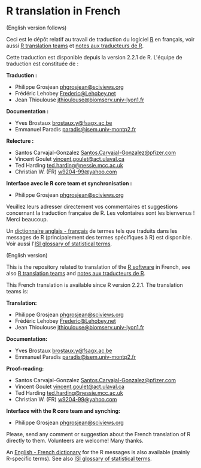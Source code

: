 # R translation in French

(English version follows)

Ceci est le dépôt relatif au travail de traduction du logiciel [R](https://www.r-project.org/) en français, voir aussi [R translation teams](https://developer.r-project.org/TranslationTeams.html) et [notes aux traducteurs de R](https://developer.r-project.org/TranslationTeams.html).

Cette traduction est disponible depuis la version 2.2.1 de R. L'équipe de traduction est constituée de :

**Traduction :**

- Philippe Grosjean <phgrosjean@sciviews.org>
- Frédéric Lehobey <Frederic@Lehobey.net>
- Jean Thioulouse <jthioulouse@biomserv.univ-lyon1.fr>

**Documentation :**

- Yves Brostaux <brostaux.y@fsagx.ac.be>
- Emmanuel Paradis <paradis@isem.univ-montp2.fr>

**Relecture :**

- Santos Carvajal-Gonzalez <Santos.Carvajal-Gonzalez@pfizer.com>
- Vincent Goulet <vincent.goulet@act.ulaval.ca>
- Ted Harding <ted.harding@nessie.mcc.ac.uk>
- Christian W. (FR) <w9204-99@yahoo.com>

**Interface avec le R core team et synchronisation :**

- Philippe Grosjean <phgrosjean@sciviews.org>

Veuillez leurs adresser directement vos commentaires et suggestions
concernant la traduction française de R. Les volontaires sont les bienvenus !
Merci beaucoup.

Un [dictionnaire anglais - français](RFrenchDictionary.txt) de termes tels que traduits dans les messages de R (principalement des termes spécifiques à R) est disponible. Voir aussi l'[ISI glossary of statistical terms](https://www.isi-web.org/news-featured/160-isi-multilingual-glossary-of-statistical-terms-contacts-and-languages).


(English version)

This is the repository related to translation of the [R software](https://www.r-project.org/) in French, see also [R translation teams](https://developer.r-project.org/TranslationTeams.html) and [notes aux traducteurs de R](https://developer.r-project.org/TranslationTeams.html).

This French translation is available since R version 2.2.1. The translation teams is:

**Translation:**

- Philippe Grosjean <phgrosjean@sciviews.org>
- Frédéric Lehobey <Frederic@Lehobey.net>
- Jean Thioulouse <jthioulouse@biomserv.univ-lyon1.fr>

**Documentation:**

- Yves Brostaux <brostaux.y@fsagx.ac.be>
- Emmanuel Paradis <paradis@isem.univ-montp2.fr>

**Proof-reading:**

- Santos Carvajal-Gonzalez <Santos.Carvajal-Gonzalez@pfizer.com>
- Vincent Goulet <vincent.goulet@act.ulaval.ca>
- Ted Harding <ted.harding@nessie.mcc.ac.uk>
- Christian W. (FR) <w9204-99@yahoo.com>

**Interface with the R core team and synching:**

- Philippe Grosjean <phgrosjean@sciviews.org>

Please, send any comment or suggestion about the French
translation of R directly to them. Volunteers are welcome! Many thanks.

An [English - French dictionary](RFrenchDictionary.txt) for the R messages is also available (mainly R-specific terms). See also [ISI glossary of statistical terms](https://www.isi-web.org/news-featured/160-isi-multilingual-glossary-of-statistical-terms-contacts-and-languages).
